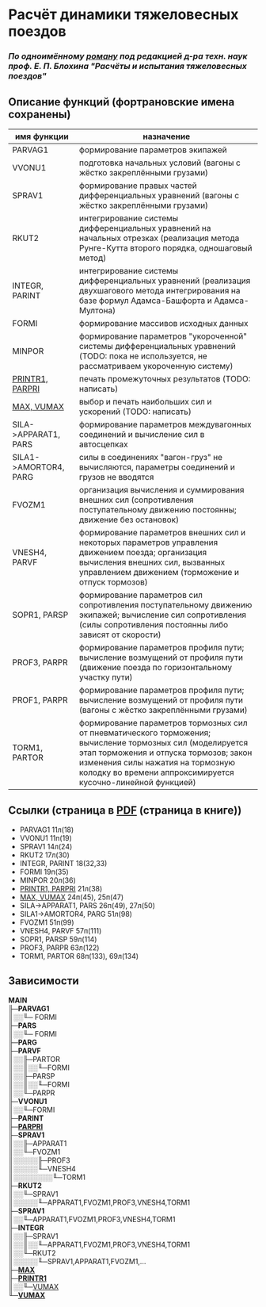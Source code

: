 # Расчёт динамики тяжеловесных поездов

### *По одноимённому [роману](/doc/blokhin.pdf) под редакцией д-ра техн. наук проф. Е. П. Блохина "Расчёты и испытания тяжеловесных поездов"*

## Описание функций (фортрановские имена сохранены)

| имя функции | назначение |
| --- | --- |
| PARVAG1 | формирование параметров экипажей |
| VVONU1 | подготовка начальных условий (вагоны с жёстко закреплёнными грузами) |
| SPRAV1 | формирование правых частей дифференциальных уравнений (вагоны с жёстко закреплёнными грузами) |
| RKUT2 | интегрирование системы дифференциальных уравнений на начальных отрезках (реализация метода Рунге-Кутта второго порядка, одношаговый метод) |
| INTEGR, PARINT | интегрирование системы дифференциальных уравнений (реализация двухшагового метода интегрирования на базе формул Адамса-Башфорта и Адамса-Мултона) |
| FORMI | формирование массивов исходных данных |
| MINPOR | формирование параметров "укороченной" системы дифференциальных уравнений (TODO: пока не используется, не рассматриваем укороченную систему) |
| [PRINTR1, PARPRI](doc/fortran/PRINTR1_and_PARPRI.jpg) | печать промежуточных результатов (TODO: написать) |
| [MAX, VUMAX](doc/fortran/MAX_and_VUMAX.jpg) | выбор и печать наибольших сил и ускорений (TODO: написать) |
| SILA->APPARAT1, PARS | формирование параметров междувагонных соединений и вычисление сил в автосцепках |
| SILA1->AMORTOR4, PARG  | силы в соединениях "вагон-груз" не вычисляются, параметры соединений и грузов не вводятся |
| FVOZM1 | организация вычисления и суммирования внешних сил (сопротивления поступательному движению постоянны; движение без остановок) |
| VNESH4, PARVF | формирование параметров внешних сил и некоторых параметров управления движением поезда; организация вычисления внешних сил, вызванных управлением движением (торможение и отпуск тормозов) |
| SOPR1, PARSP | формирование параметров сил сопротивления поступательному движению экипажей; вычисление сил сопротивления (силы сопротивления постоянны либо зависят от скорости) |
| PROF3, PARPR | формирование параметров профиля пути; вычисление возмущений от профиля пути (движение поезда по горизонтальному участку пути) |
| PROF1, PARPR | формирование параметров профиля пути; вычисление возмущений от профиля пути (вагоны с жёстко закреплёнными грузами) |
| TORM1, PARTOR | формирование параметров тормозных сил от пневматического торможения; вычисление тормозных сил (моделируется этап торможения и отпуска тормозов; закон изменения силы нажатия на тормозную колодку во времени аппроксимируется кусочно-линейной функцией) |

## Ссылки (страница в [PDF](doc/blokhin.pdf) (страница в книге))

- PARVAG1 11л(18)
- VVONU1 11п(19)
- SPRAV1 14л(24)
- RKUT2 17л(30)
- INTEGR, PARINT 18(32,33)
- FORMI 19п(35)
- MINPOR 20л(36)
- [PRINTR1, PARPRI](doc/fortran/PRINTR1_and_PARPRI.jpg) 21л(38)
- [MAX, VUMAX](doc/fortran/MAX_and_VUMAX.jpg) 24п(45), 25п(47)
- SILA->APPARAT1, PARS 26п(49), 27л(50)
- SILA1->AMORTOR4, PARG 51л(98)
- FVOZM1 51п(99)
- VNESH4, PARVF 57п(111)
- SOPR1, PARSP 59л(114)
- PROF3, PARPR 63л(122)
- TORM1, PARTOR 68п(133), 69л(134)

## Зависимости

**MAIN**  
&#9567;&#9472;**PARVAG1**  
&#9553;&#9617;&#9617;&#9561;&#9472; FORMI  
&#9567;&#9472;**PARS**  
&#9553;&#9617;&#9617;&#9561;&#9472; FORMI  
&#9567;&#9472;**PARG**  
&#9567;&#9472;**PARVF**  
&#9553;&#9617;&#9617;&#9567;&#9472;PARTOR  
&#9553;&#9617;&#9617;&#9553;&#9617;&#9617;&#9561;&#9472;FORMI  
&#9553;&#9617;&#9617;&#9567;&#9472;PARSP  
&#9553;&#9617;&#9617;&#9553;&#9617;&#9617;&#9561;&#9472;FORMI  
&#9553;&#9617;&#9617;&#9561;&#9472;PARPR  
&#9567;&#9472;**VVONU1**  
&#9553;&#9617;&#9617;&#9561;&#9472;FORMI  
&#9567;&#9472;**PARINT**  
&#9567;&#9472;[**PARPRI**](doc/fortran/PRINTR1_and_PARPRI.jpg)  
&#9567;&#9472;**SPRAV1**  
&#9553;&#9617;&#9617;&#9567;&#9472;APPARAT1  
&#9553;&#9617;&#9617;&#9561;&#9472;FVOZM1  
&#9553;&#9617;&#9617;&#9617;&#9617;&#9617;&#9567;&#9472;PROF3  
&#9553;&#9617;&#9617;&#9617;&#9617;&#9617;&#9561;&#9472;VNESH4  
&#9553;&#9617;&#9617;&#9617;&#9617;&#9617;&#9617;&#9617;&#9617;&#9561;&#9472;TORM1    
&#9567;&#9472;**RKUT2**  
&#9553;&#9617;&#9617;&#9561;&#9472;SPRAV1  
&#9553;&#9617;&#9617;&#9617;&#9617;&#9617;&#9561;&#9472;APPARAT1,FVOZM1,PROF3,VNESH4,TORM1  
&#9567;&#9472;**SPRAV1**  
&#9553;&#9617;&#9617;&#9561;&#9472;APPARAT1,FVOZM1,PROF3,VNESH4,TORM1  
&#9567;&#9472;**INTEGR**  
&#9553;&#9617;&#9617;&#9567;&#9472;SPRAV1  
&#9553;&#9617;&#9617;&#9553;&#9617;&#9617;&#9561;&#9472;APPARAT1,FVOZM1,PROF3,VNESH4,TORM1  
&#9553;&#9617;&#9617;&#9561;&#9472;RKUT2  
&#9553;&#9617;&#9617;&#9617;&#9617;&#9617;&#9561;&#9472;SPRAV1,APPARAT1,FVOZM1,...  
&#9567;&#9472;[**MAX**](doc/fortran/MAX_and_VUMAX.jpg)  
&#9567;&#9472;[**PRINTR1**](doc/fortran/PRINTR1_and_PARPRI.jpg)  
&#9553;&#9617;&#9617;&#9561;&#9472;[VUMAX](doc/fortran/MAX_and_VUMAX.jpg)  
&#9561;&#9472;[**VUMAX**](doc/fortran/MAX_and_VUMAX.jpg)  
